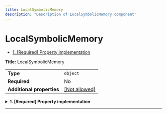 ```yaml
---
title: LocalSymbolicMemory
description: "Description of LocalSymbolicMemory component"
---
```

# LocalSymbolicMemory

- [1. [Required] Property implementation](#implementation)

**Title:** LocalSymbolicMemory

|                           |                                                         |
| ------------------------- | ------------------------------------------------------- |
| **Type**                  | `object`                                                |
| **Required**              | No                                                      |
| **Additional properties** | [[Not allowed]](# "Additional Properties not allowed.") |

<details>
<summary>
<strong> <a name="implementation"></a>1. [Required] Property implementation</strong>  

</summary>
<blockquote>

|              |         |
| ------------ | ------- |
| **Type**     | `const` |
| **Required** | Yes     |

Specific value: `"LocalSymbolicMemory"`

</blockquote>
</details>

----------------------------------------------------------------------------------------------------------------------------
